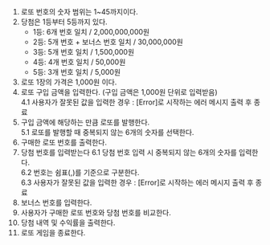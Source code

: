 1. 로또 번호의 숫자 범위는 1~45까지이다.
2. 당첨은 1등부터 5등까지 있다.
   - 1등: 6개 번호 일치 / 2,000,000,000원
   - 2등: 5개 번호 + 보너스 번호 일치 / 30,000,000원
   - 3등: 5개 번호 일치 / 1,500,000원
   - 4등: 4개 번호 일치 / 50,000원
   - 5등: 3개 번호 일치 / 5,000원
3. 로또 1장의 가격은 1,000원 이다.
4. 로또 구입 금액을 입력한다. (구입 금액은 1,000원 단위로 입력받음)  
   4.1 사용자가 잘못된 값을 입력한 경우 : [Error]로 시작하는 에러 메시지 출력 후 종료
5. 구입 금액에 해당하는 만큼 로또를 발행한다.  
   5.1 로또를 발행할 때 중복되지 않는 6개의 숫자를 선택한다.
6. 구매한 로또 번호를 출력한다.
7. 당첨 번호를 입력받는다
   6.1 당첨 번호 입력 시 중복되지 않는 6개의 숫자를 입력한다.  
   6.2 번호는 쉼표(,)를 기준으로 구분한다.  
   6.3 사용자가 잘못된 값을 입력한 경우 : [Error]로 시작하는 에러 메시지 출력 후 종료
8. 보너스 번호를 입력한다.
9. 사용자가 구매한 로또 번호와 당첨 번호를 비교한다.
10. 당첨 내역 및 수익률을 출력한다.
11. 로또 게임을 종료한다.

